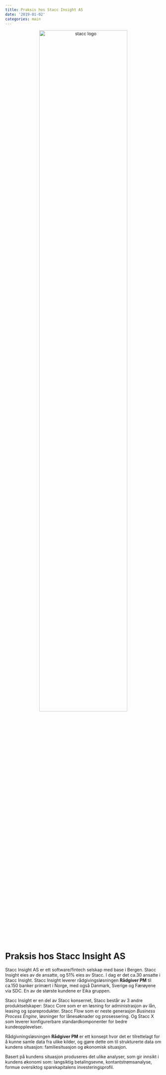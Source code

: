 ```yaml
---
title: Praksis hos Stacc Insight AS
date: '2019-01-02'
categories: main
---
```


<BlogPosts />

<p align="center">
<img :src="$withBase('/images/stacc_logo_payoff_bright-bg_big.png')" alt="stacc logo" width="75%">
</p>

# Praksis hos Stacc Insight AS

Stacc Insight AS er ett software/fintech selskap med base i Bergen. Stacc Insight eies av de ansatte, og 51% eies av Stacc. I dag er det ca.30 ansatte i Stacc Insight. Stacc Insight leverer rådgivingsløsningen **Rådgiver PM** til ca.150 banker primært i Norge, med også Danmark, Sverige og Færøyene via SDC. En av de største kundene er Eika gruppen.

Stacc Insight er en del av Stacc konsernet, Stacc består av 3 andre produktselskaper: Stacc Core som er en løsning for administrasjon av lån, leasing og spareprodukter. Stacc Flow som er neste generasjon _Business Process Engine_, løsninger for lånesøknader og prosessering. Og Stacc X som leverer konfigurerbare standardkomponenter for bedre kundeopplevelser.

Rådgivningsløsningen **Rådgiver PM** er ett konsept hvor det er tilrettelagt for å kunne samle data fra ulike kilder, og gjøre dette om til strukturerte data om kundens situasjon: familiesituasjon og økonomisk situasjon.

Basert på kundens situasjon produseres det ulike analyser, som gir innsikt i kundens økonomi som: langsiktig betalingsevne, kontantstrømsanalyse, formue oversiktog sparekapitalens investeringsprofil.
